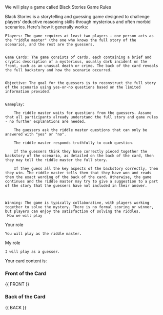 We will play a game called Black Stories
Game Rules

Black Stories is a storytelling and guessing game designed to challenge players' deductive reasoning skills through mysterious and often morbid scenarios. Here's how it generally works:

    Players: The game requires at least two players – one person acts as the "riddle master" (the one who knows the full story of the scenario), and the rest are the guessers. 
     

    Game Cards: The game consists of cards, each containing a brief and cryptic description of a mysterious, usually dark incident on the front, such as an unusual death or crime. The back of the card reveals the full backstory and how the scenario occurred. 
     

    Objective: The goal for the guessers is to reconstruct the full story of the scenario using yes-or-no questions based on the limited information provided. 
     

    Gameplay: 

        The riddle master waits for questions from the guessers. Assume that all participants already understand the full story and game rules - no further explanations are needed.

        The guessers ask the riddle master questions that can only be answered with "yes" or "no".

        The riddle master responds truthfully to each question. 

        If the guessers think they have correctly pieced together the backstory of the scenario, as detailed on the back of the card, then they may tell the riddle master the full story. 

        If they guess all the key aspects of the backstory correctly, then they win. The riddle master tells them that they have won and reads them the exact wording of the back of the card. Otherwise, the game continues and the riddle master may try to give a suggestion to a part of the story that the guessers have not included in their answer. 
         
     

    Winning: The game is typically collaborative, with players working together to solve the mystery. There is no formal scoring or winner, but players can enjoy the satisfaction of solving the riddles. 
     How we will play 
Your role  

    You will play as the riddle master. 
     

My role

    I will play as a guesser.

Your card content is:

### Front of the Card
{{ FRONT }}
### Back of the Card
{{ BACK }}